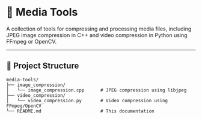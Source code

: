 # 🎥 Media Tools

A collection of tools for compressing and processing media files, including JPEG image compression in C++ and video compression in Python using FFmpeg or OpenCV.

---

## 📁 Project Structure

```plaintext
media-tools/
├── image_compression/
│   └── image_compression.cpp      # JPEG compression using libjpeg
├── video_compression/
│   └── video_compression.py       # Video compression using FFmpeg/OpenCV
└── README.md                      # This documentation

